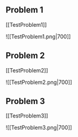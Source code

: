 ## Problem 1

[[TestProblem1]]

![[TestProblem1.png|700]]


## Problem 2

[[TestProblem2]]

![[TestProblem2.png|700]]


## Problem 3

[[TestProblem3]]

![[TestProblem3.png|700]]